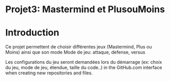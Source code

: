# Projet3: Mastermind et PlusouMoins

# Introduction

Ce projet permettent de choisir différentes jeux (Mastermind, Plus ou Moins) ainsi que son mode 
Mode de jeu: attaque, defense, versus

Les configurations du jeu seront demandées lors du démarrage (ex: choix du jeu, mode de jeu, étendue, taille du code..)
in the GitHub.com interface when creating new repositories and files.

